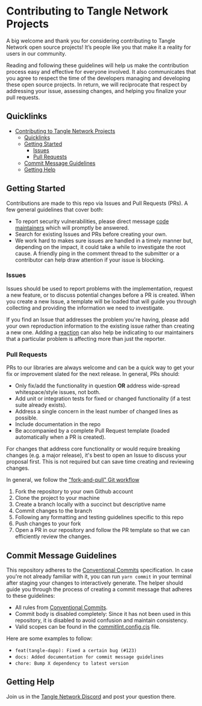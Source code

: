 <!-- Inspired by: https://github.com/auth0/open-source-template/blob/master/GENERAL-CONTRIBUTING.md -->

# Contributing to Tangle Network Projects

A big welcome and thank you for considering contributing to Tangle Network open source projects! It’s people like you that make it a reality for users in our community.

Reading and following these guidelines will help us make the contribution process easy and effective for everyone involved. It also communicates that you agree to respect the time of the developers managing and developing these open source projects. In return, we will reciprocate that respect by addressing your issue, assessing changes, and helping you finalize your pull requests.

## Quicklinks

- [Contributing to Tangle Network Projects](#contributing-to-tangle-network-projects)
  - [Quicklinks](#quicklinks)
  - [Getting Started](#getting-started)
    - [Issues](#issues)
    - [Pull Requests](#pull-requests)
  - [Commit Message Guidelines](#commit-message-guidelines)
  - [Getting Help](#getting-help)

## Getting Started

Contributions are made to this repo via Issues and Pull Requests (PRs). A few general guidelines that cover both:

- To report security vulnerabilities, please direct message <a href="mailto:drew@commonwealth.im">code maintainers</a> which will promptly be answered.
- Search for existing Issues and PRs before creating your own.
- We work hard to makes sure issues are handled in a timely manner but, depending on the impact, it could take a while to investigate the root cause. A friendly ping in the comment thread to the submitter or a contributor can help draw attention if your issue is blocking.

### Issues

Issues should be used to report problems with the implementation, request a new feature, or to discuss potential changes before a PR is created. When you create a new Issue, a template will be loaded that will guide you through collecting and providing the information we need to investigate.

If you find an Issue that addresses the problem you're having, please add your own reproduction information to the existing issue rather than creating a new one. Adding a [reaction](https://github.blog/2016-03-10-add-reactions-to-pull-requests-issues-and-comments/) can also help be indicating to our maintainers that a particular problem is affecting more than just the reporter.

### Pull Requests

PRs to our libraries are always welcome and can be a quick way to get your fix or improvement slated for the next release. In general, PRs should:

- Only fix/add the functionality in question **OR** address wide-spread whitespace/style issues, not both.
- Add unit or integration tests for fixed or changed functionality (if a test suite already exists).
- Address a single concern in the least number of changed lines as possible.
- Include documentation in the repo
- Be accompanied by a complete Pull Request template (loaded automatically when a PR is created).

For changes that address core functionality or would require breaking changes (e.g. a major release), it's best to open an Issue to discuss your proposal first. This is not required but can save time creating and reviewing changes.

In general, we follow the ["fork-and-pull" Git workflow](https://github.com/susam/gitpr)

1. Fork the repository to your own Github account
2. Clone the project to your machine
3. Create a branch locally with a succinct but descriptive name
4. Commit changes to the branch
5. Following any formatting and testing guidelines specific to this repo
6. Push changes to your fork
7. Open a PR in our repository and follow the PR template so that we can efficiently review the changes.

## Commit Message Guidelines

This repository adheres to the [Conventional Commits](https://www.conventionalcommits.org/en/v1.0.0/) specification. In case you're not already familiar with it, you can run `yarn commit` in your terminal after staging your changes to interactively generate. The helper should guide you through the process of creating a commit message that adheres to these guidelines:

- All rules from [Conventional Commits](https://www.conventionalcommits.org/en/v1.0.0/).
- Commit body is disabled completely: Since it has not been used in this repository, it is disabled to avoid confusion and maintain consistency.
- Valid scopes can be found in the [commitlint.config.cjs](../commitlint.config.cjs) file.

Here are some examples to follow:

- `feat(tangle-dapp): Fixed a certain bug (#123)`
- `docs: Added documentation for commit message guidelines`
- `chore: Bump X dependency to latest version`

## Getting Help

Join us in the [Tangle Network Discord](https://discord.gg/cv8EfJu3Tn) and post your question there.
